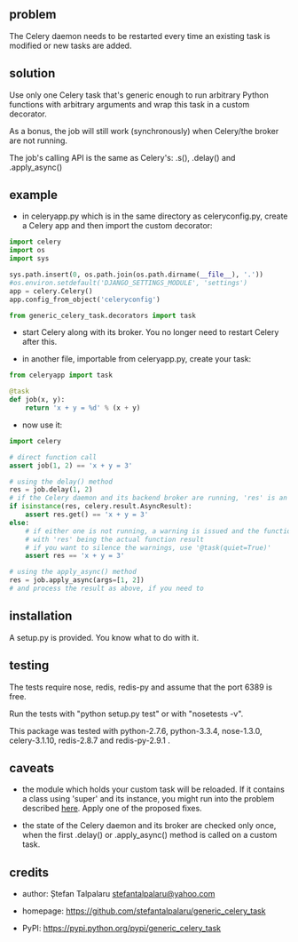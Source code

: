 ## problem

The Celery daemon needs to be restarted every time an existing task is modified
or new tasks are added.

## solution

Use only one Celery task that's generic enough to run arbitrary Python
functions with arbitrary arguments and wrap this task in a custom decorator.

As a bonus, the job will still work (synchronously) when Celery/the broker are
not running.

The job's calling API is the same as Celery's: .s(), .delay() and
.apply\_async()

## example

- in celeryapp.py which is in the same directory as celeryconfig.py, create a
  Celery app and then import the custom decorator:

```python
import celery
import os
import sys

sys.path.insert(0, os.path.join(os.path.dirname(__file__), '.'))
#os.environ.setdefault('DJANGO_SETTINGS_MODULE', 'settings')
app = celery.Celery()
app.config_from_object('celeryconfig')

from generic_celery_task.decorators import task

```

- start Celery along with its broker. You no longer need to restart Celery after this.

- in another file, importable from celeryapp.py, create your task:

```python
from celeryapp import task

@task
def job(x, y):
    return 'x + y = %d' % (x + y)
```

- now use it:

```python
import celery

# direct function call
assert job(1, 2) == 'x + y = 3'

# using the delay() method
res = job.delay(1, 2)
# if the Celery daemon and its backend broker are running, 'res' is an instance of AsyncResult
if isinstance(res, celery.result.AsyncResult):
    assert res.get() == 'x + y = 3'
else:
    # if either one is not running, a warning is issued and the function is executed synchronously
    # with 'res' being the actual function result
    # if you want to silence the warnings, use '@task(quiet=True)'
    assert res == 'x + y = 3'

# using the apply_async() method
res = job.apply_async(args=[1, 2])
# and process the result as above, if you need to
```

## installation

A setup.py is provided. You know what to do with it.

## testing

The tests require nose, redis, redis-py and assume that the port 6389 is free.

Run the tests with "python setup.py test" or with "nosetests -v".

This package was tested with python-2.7.6, python-3.3.4, nose-1.3.0,
celery-3.1.10, redis-2.8.7 and redis-py-2.9.1 .

## caveats

- the module which holds your custom task will be reloaded. If it contains a
  class using 'super' and its instance, you might run into the problem
  described [here][1]. Apply one of the proposed fixes.

- the state of the Celery daemon and its broker are checked only once, when the
  first .delay() or .apply\_async() method is called on a custom task.

## credits

- author: Ștefan Talpalaru <stefantalpalaru@yahoo.com>

- homepage: https://github.com/stefantalpalaru/generic_celery_task

- PyPI: https://pypi.python.org/pypi/generic_celery_task


[1]: http://thingspython.wordpress.com/2010/09/27/another-super-wrinkle-raising-typeerror/

